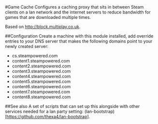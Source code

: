 #Game Cache
Configures a caching proxy that sits in between Steam clients on a lan network and the internet servers to reduce bandwidth for games that are downloaded multiple times.

Based on http://block.multiplay.co.uk.

##Configuration
Create a machine with this module installed, add override entries to your DNS server that makes the following domains point to your newly created server:

* cs.steampowered.com
* content1.steampowered.com
* content2.steampowered.com
* content3.steampowered.com
* content4.steampowered.com
* content5.steampowered.com
* content6.steampowered.com
* content7.steampowered.com
* content8.steampowered.com

##See also
A set of scripts that can set up this alongside with other services needed for a lan party setting: (lan-bootstrap)[https://github.com/thexa4/lan-bootstrap].

